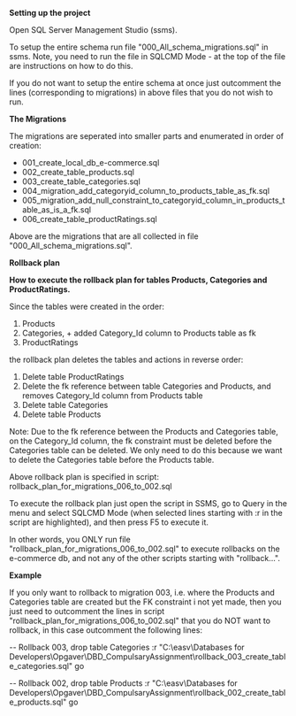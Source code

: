 **Setting up the project**

Open SQL Server Management Studio (ssms). 

To setup the entire schema run file "000_All_schema_migrations.sql" in ssms. Note, you need to run the file in SQLCMD Mode - at the top of the file are instructions on how to do this.

If you do not want to setup the entire schema at once just outcomment the lines (corresponding to migrations) in above files that you do not wish to run.


**The Migrations**

The migrations are seperated into smaller parts and enumerated in order of creation:

- 001_create_local_db_e-commerce.sql
- 002_create_table_products.sql
- 003_create_table_categories.sql
- 004_migration_add_categoryid_column_to_products_table_as_fk.sql
- 005_migration_add_null_constraint_to_categoryid_column_in_products_table_as_is_a_fk.sql
- 006_create_table_productRatings.sql

Above are the migrations that are all collected in file "000_All_schema_migrations.sql".


**Rollback plan**

**How to execute the rollback plan for tables Products, Categories and ProductRatings.**

Since the tables were created in the order: 
1. Products
2. Categories, + added Category_Id column to Products table as fk 
3. ProductRatings

the rollback plan deletes the tables and actions in reverse order:
1. Delete table ProductRatings
2. Delete the fk reference between table Categories and Products, and removes Category_Id column from Products table
3. Delete table Categories
5. Delete table Products


Note: Due to the fk reference between the Products and Categories table, on the Category_Id column, the fk constraint must be deleted before the Categories table can be deleted. We only need to do this because we want to delete the Categories table before the Products table.

Above rollback plan is specified in script: rollback_plan_for_migrations_006_to_002.sql

To execute the rollback plan just open the script in SSMS, go to Query in the menu and select SQLCMD Mode (when selected lines starting with :r in the script are highlighted), and then press F5 to execute it.

In other words, you ONLY run file "rollback_plan_for_migrations_006_to_002.sql" to execute rollbacks on the e-commerce db, and not any of the other scripts starting with "rollback...".

**Example**

 If you only want to rollback to migration 003, i.e. where the Products and Categories table are created but the FK constraint i not yet made, then you just need to outcomment the lines in script "rollback_plan_for_migrations_006_to_002.sql" that you do NOT want to rollback, in this case outcomment the following lines:

-- Rollback 003, drop table Categories
:r "C:\easv\Databases for Developers\Opgaver\DBD_CompulsaryAssignment\rollback_003_create_table_categories.sql"
go

-- Rollback 002, drop table Products
:r "C:\easv\Databases for Developers\Opgaver\DBD_CompulsaryAssignment\rollback_002_create_table_products.sql"
go
